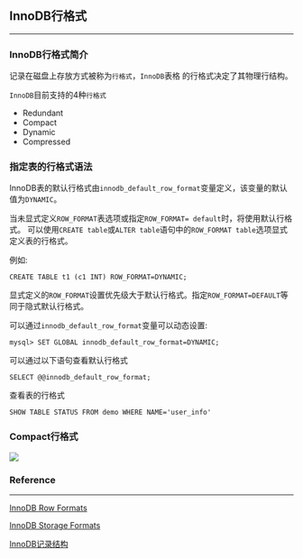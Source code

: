 ## InnoDB行格式

------

### InnoDB行格式简介

记录在磁盘上存放方式被称为`行格式`，`InnoDB`表格 的行格式决定了其物理行结构。

`InnoDB`目前支持的4种`行格式`

- Redundant
- Compact
- Dynamic
- Compressed

### 指定表的行格式语法

InnoDB表的默认行格式由`innodb_default_row_format`变量定义，该变量的默认值为`DYNAMIC`。

当未显式定义`ROW_FORMAT`表选项或指定`ROW_FORMAT= default`时，将使用默认行格式。
可以使用`CREATE table`或`ALTER table`语句中的`ROW_FORMAT table`选项显式定义表的行格式。

例如:

```mysql
CREATE TABLE t1 (c1 INT) ROW_FORMAT=DYNAMIC;
```

显式定义的`ROW_FORMAT`设置优先级大于默认行格式。指定`ROW_FORMAT=DEFAULT`等同于隐式默认行格式。

可以通过`innodb_default_row_format`变量可以动态设置:

```mysql
mysql> SET GLOBAL innodb_default_row_format=DYNAMIC;
```

可以通过以下语句查看默认行格式

```mysql
SELECT @@innodb_default_row_format;
```

查看表的行格式

```mysql
SHOW TABLE STATUS FROM demo WHERE NAME='user_info'
```

### Compact行格式

![](https://raw.githubusercontent.com/kristensun/cloudimg/master/data/Compact行格式示意图.jpg)

### Reference

------

[InnoDB Row Formats](https://dev.mysql.com/doc/refman/8.0/en/innodb-row-format.html#innodb-row-format-compact)

[InnoDB Storage Formats](https://mariadb.com/kb/en/library/innodb-storage-formats/ )

[InnoDB记录结构](https://juejin.im/book/5bffcbc9f265da614b11b731/section/5bffda656fb9a049b13deba8)